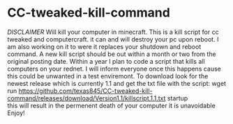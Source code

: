 # CC-tweaked-kill-command
*DISCLAIMER* Will kill your computer in minecraft.
This is a kill script for cc tweaked and computercraft.
it can and will destroy your pc upon reboot.
I am also working on it to were it replaces your shutdown and reboot command.
A new kill script should be out within a month or two from the original posting date.
Within a year I plan to code a script that kills all computers on your rednet.
I will inform everyone once this happens cause this could be unwanted in a test enviremont.
To download look for the newest release which is currently 1.1 and get the txt file with the script:
           wget run https://github.com/texas845/CC-tweaked-kill-command/releases/download/Version1.1/killscript.1.1.txt startup                                                  
this will result in the permenent death of your computer it is unavoidable
Enjoy!
